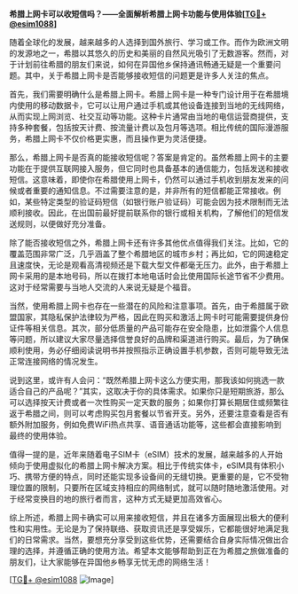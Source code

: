 **希腊上网卡可以收短信吗？——全面解析希腊上网卡功能与使用体验[[TG💪+ @esim1088](https://t.me/s/esim1088)]**

随着全球化的发展，越来越多的人选择到国外旅行、学习或工作。而作为欧洲文明的发源地之一，希腊以其悠久的历史和美丽的自然风光吸引了无数游客。然而，对于计划前往希腊的朋友们来说，如何在异国他乡保持通讯畅通无疑是一个重要问题。其中，关于希腊上网卡是否能够接收短信的问题更是许多人关注的焦点。

首先，我们需要明确什么是希腊上网卡。希腊上网卡是一种专门设计用于在希腊境内使用的移动数据卡，它可以让用户通过手机或其他设备连接到当地的无线网络，从而实现上网浏览、社交互动等功能。这种卡片通常由当地的电信运营商提供，支持多种套餐，包括按天计费、按流量计费以及包月等选项。相比传统的国际漫游服务，希腊上网卡不仅价格更实惠，而且操作更为灵活便捷。

那么，希腊上网卡是否真的能接收短信呢？答案是肯定的。虽然希腊上网卡的主要功能在于提供互联网接入服务，但它同时也具备基本的通信能力，包括发送和接收短信。这意味着，即使你在希腊使用上网卡，仍然可以通过手机收到朋友发来的问候或者重要的通知信息。不过需要注意的是，并非所有的短信都能正常接收。例如，某些特定类型的验证码短信（如银行账户验证码）可能会因为技术限制而无法顺利接收。因此，在出国前最好提前联系你的银行或相关机构，了解他们的短信发送规则，以便做好充分准备。

除了能否接收短信之外，希腊上网卡还有许多其他优点值得我们关注。比如，它的覆盖范围非常广泛，几乎涵盖了整个希腊地区的城市乡村；再比如，它的网速稳定且速度快，无论是观看高清视频还是下载大型文件都毫无压力。此外，由于希腊上网卡采用的是本地号码，所以在拨打本地电话时会比使用国际长途节省不少费用。这对于经常需要与当地人交流的人来说无疑是个福音。

当然，使用希腊上网卡也存在一些潜在的风险和注意事项。首先，由于希腊属于欧盟国家，其隐私保护法律较为严格，因此在购买和激活上网卡时可能需要提供身份证件等相关信息。其次，部分低质量的产品可能存在安全隐患，比如泄露个人信息等问题，所以建议大家尽量选择信誉良好的品牌和渠道进行购买。最后，为了确保顺利使用，务必仔细阅读说明书并按照指示正确设置手机参数，否则可能导致无法正常连接网络的情况发生。

说到这里，或许有人会问：“既然希腊上网卡这么方便实用，那我该如何挑选一款适合自己的产品呢？”其实，这取决于你的具体需求。如果你只是短期旅游，那么可以选择按天计费或者一次性购买一定天数的服务；如果你打算长期居住或频繁往返于希腊之间，则可以考虑购买包月套餐以节省开支。另外，还要注意查看是否有额外附加服务，例如免费WiFi热点共享、语音通话功能等，这些都会直接影响到最终的使用体验。

值得一提的是，近年来随着电子SIM卡（eSIM）技术的发展，越来越多的人开始倾向于使用虚拟化的希腊上网卡解决方案。相比于传统实体卡，eSIM具有体积小巧、携带方便的特点，同时还能实现多设备间的无缝切换。更重要的是，它不受物理位置的限制，只要所在区域支持相应的网络制式，就可以随时随地激活使用。对于经常变换目的地的旅行者而言，这种方式无疑更加高效省心。

综上所述，希腊上网卡确实可以用来接收短信，并且在诸多方面展现出极大的便利性和实用性。无论是为了保持联络、获取资讯还是享受娱乐，它都能很好地满足我们的日常需求。当然，要想充分享受到这些优势，还需要结合自身实际情况做出合理的选择，并遵循正确的使用方法。希望本文能够帮助到正在为希腊之旅做准备的朋友们，让大家能够在异国他乡畅享无忧无虑的网络生活！

[[TG💪+ @esim1088](https://t.me/s/esim1088) ![Image](https://i.postimg.cc/4NQfJmqS/Snipaste-2025-05-13-00-14-12.png)]